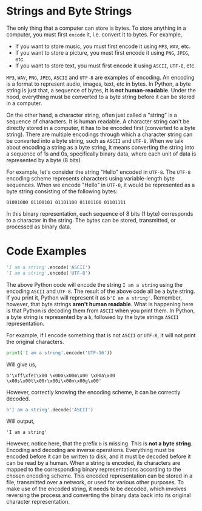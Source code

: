 # Strings and Byte Strings

The only thing that a computer can store is bytes. To store anything in a computer, you must first `encode` it, i.e. convert it to bytes. For example,

- If you want to store music, you must first encode it using `MP3`, `WAV`, etc.
- If you want to store a picture, you must first encode it using `PNG`, `JPEG`, etc.
- If you want to store text, you must first encode it using `ASCII`, `UTF-8`, etc.

`MP3`, `WAV`, `PNG`, `JPEG`, `ASCII` and `UTF-8` are examples of encoding. An encoding is a format to represent audio, images, text, etc in bytes. In Python, a byte string is just that, a sequence of bytes, **it is not human-readable**. Under the hood, everything must be converted to a byte string before it can be stored in a computer.

On the other hand, a character string, often just called a "string" is a sequence of characters. It is human readable. A character string can't be directly stored in a computer, it has to be encoded first (converted to a byte string). There are multiple encodings through which a character string can be converted into a byte string, such as `ASCII` and `UTF-8`. When we talk about encoding a string as a byte string, it means converting the string into a sequence of 1s and 0s, specifically binary data, where each unit of data is represented by a byte (8 bits).

For example, let's consider the string "Hello" encoded in `UTF-8`. The `UTF-8` encoding scheme represents characters using variable-length byte sequences. When we encode "Hello" in `UTF-8`, it would be represented as a byte string consisting of the following bytes:

```
01001000 01100101 01101100 01101100 01101111
```

In this binary representation, each sequence of 8 bits (1 byte) corresponds to a character in the string. The bytes can be stored, transmitted, or processed as binary data.

# Code Examples

```Python
'I am a string'.encode('ASCII')
'I am a string'.encode('UTF-8')
```

The above Python code will encode the string `I am a string` using the encoding `ASCII` and `UTF-8`. The result of the above code all be a byte string. If you print it, Python will represent it as `b'I am a string'`. Remember, however, that byte strings **aren't human readable**. What is happening here is that Python is decoding them from `ASCII` when you print them. In Python, a byte string is represented by a `b`, followed by the byte strings `ASCII` representation.

For example, if I encode something that is not `ASCII` or `UTF-8`, it will not print the original characters.

```Python
print('I am a string'.encode('UTF-16'))
```

Will give us,

```
b'\xff\xfeI\x00 \x00a\x00m\x00 \x00a\x00 \x00s\x00t\x00r\x00i\x00n\x00g\x00'
```

However, correctly knowing the encoding scheme, it can be correctly decoded.

```Python
b'I am a string'.decode('ASCII')
```

Will output,

```
'I am a string'
```

However, notice here, that the prefix `b` is missing. This is **not a byte string**. Encoding and decoding are inverse operations. Everything must be encoded before it can be written to disk, and it must be decoded before it can be read by a human. When a string is encoded, its characters are mapped to the corresponding binary representations according to the chosen encoding scheme. This encoded representation can be stored in a file, transmitted over a network, or used for various other purposes. To make use of the encoded string, it needs to be decoded, which involves reversing the process and converting the binary data back into its original character representation.